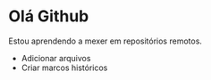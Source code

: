 # Olá Github

Estou aprendendo a mexer em repositórios remotos.

- Adicionar arquivos
- Criar marcos históricos
